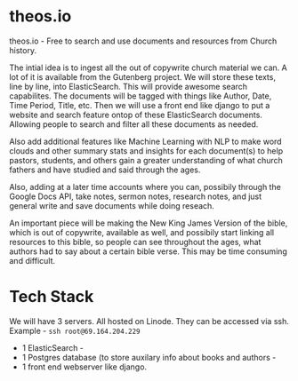 # theos.io
theos.io - Free to search and use documents and resources from Church history.

The intial idea is to ingest all the out of copywrite church material we can. A lot of it is available from the Gutenberg project. We will store these texts, line by line, into ElasticSearch. This will provide awesome search capabilites. The documents will be tagged with things like Author, Date, Time Period, Title, etc. Then we will use a front end like django to put a website and search feature ontop of these ElasticSearch documents. Allowing people to search and filter all these documents as needed.

Also add additional features like Machine Learning with NLP to make word clouds and other summary stats and insights for each document(s) to help pastors, students, and others gain a greater understanding of what church fathers and have studied and said through the ages.

Also, adding at a later time accounts where you can, possibily through the Google Docs API, take notes, sermon notes, research notes, and just general write and save documents while doing reseach.

An important piece will be making the New King James Version of the bible, which is out of copywrite, available as well, and possibily start linking all resources to this bible, so people can see throughout the ages, what authors had to say about a certain bible verse. This may be time consuming and difficult.

# Tech Stack 
We will have 3 servers. All hosted on Linode. They can be accessed via ssh. Example -  `ssh root@69.164.204.229`
   - 1 ElasticSearch - 
   - 1 Postgres database (to store auxilary info about books and authors - 
   - 1 front end webserver like django. 
